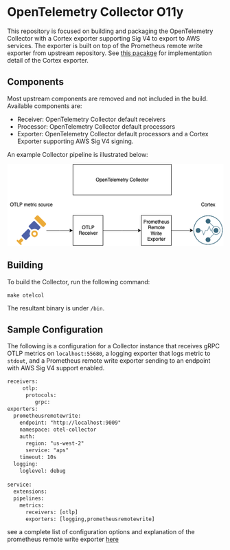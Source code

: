 # OpenTelemetry Collector O11y

This repository is focused on building and packaging the OpenTelemetry Collector with a Cortex exporter
 supporting Sig V4 to export to AWS services. The exporter is built on top of the Prometheus remote write exporter from
 upstream repository. See [this pacakge](./exporter/cortexexporter) for implementation detail of the Cortex exporter. 

## Components

Most upstream components are removed and not included in the build. Available components are:

* Receiver: OpenTelemetry Collector default receivers 
* Processor: OpenTelemetry Collector default processors 
* Exporter: OpenTelemetry Collector default processors and a Cortex Exporter supporting AWS Sig V4 signing. 

An example Collector pipeline is illustrated below:

![Image: Repo README.png](./img/Pipeline.png)

## Building

To build the Collector, run the following command: 

```
make otelcol
```
The resultant binary is under `/bin`.

## Sample Configuration

The following is a configuration for a Collector instance that receives gRPC OTLP metrics on `localhost:55680`, a 
logging exporter that logs metric to `stdout`, and a Prometheus remote write exporter sending to an endpoint with AWS 
Sig V4 support enabled. 

```
receivers:
     otlp:
      protocols:
         grpc:
exporters:
  prometheusremotewrite:
    endpoint: "http://localhost:9009"
    namespace: otel-collector
    auth:
      region: "us-west-2"
      service: "aps"
    timeout: 10s
  logging:
    loglevel: debug

service:
  extensions:
  pipelines:
    metrics:
      receivers: [otlp]
      exporters: [logging,prometheusremotewrite]
```

see a complete list of configuration options and explanation of the prometheus remote write exporter [here](./exporter/prometheusremotewriteexporter/README.md)
